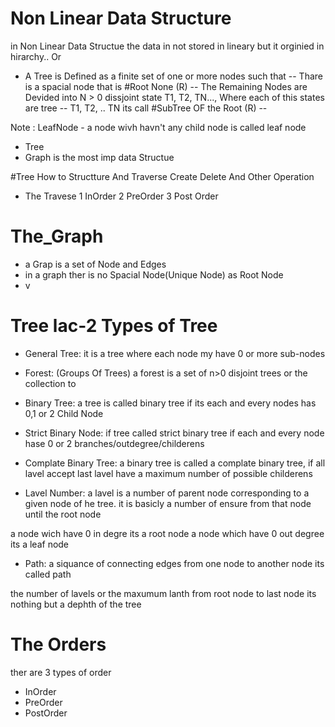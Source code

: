 # Non Linear Data Structure

in Non Linear Data Structue the data in not stored in lineary but it orginied in hirarchy..
Or 
- A Tree is Defined as a finite set of one or more nodes such that 
-- Thare is a spacial node that is #Root None (R)
-- The Remaining Nodes are Devided into N > 0 dissjoint state T1, T2, TN..., Where each of this states are tree
-- T1, T2, .. TN its call #SubTree OF the Root (R)
-- 


Note :
LeafNode - a node wivh havn't any child node is called leaf node



- Tree
- Graph
is the most imp data Structue

#Tree
How to Structture And Traverse
Create
Delete
And Other Operation

- The Travese
1 InOrder
2 PreOrder
3 Post Order

# The_Graph
- a Grap is a set of Node and Edges 
- in a graph ther is no Spacial Node(Unique Node) as Root Node
- v


# Tree lac-2 Types of Tree

- General Tree:
it is a tree where each node my have 0 or more sub-nodes


- Forest: (Groups Of Trees)
a forest is a set of n>0 disjoint trees
or the collection to 


- Binary Tree:
a tree is called binary tree if its each and every nodes has 0,1 or 2 Child Node

- Strict Binary Node: 
if tree called strict binary tree if each and every node hase 0 or 2 branches/outdegree/childerens

- Complate Binary Tree:
a binary tree is called a complate binary tree, if all lavel accept last lavel have a maximum number of possible childerens


- Lavel Number:
a lavel is a number of parent node corresponding to a given node of he tree.
it is basicly a number of ensure from that node until the root node

a node wich have 0 in degre its a root node
a node which have 0 out degree its a leaf node


- Path:
a siquance of connecting edges from one node to another node its called path

the number of lavels or the maxumum lanth from root node to last node its nothing but a dephth of the tree

# The Orders
ther are 3 types of order

- InOrder
- PreOrder
- PostOrder

